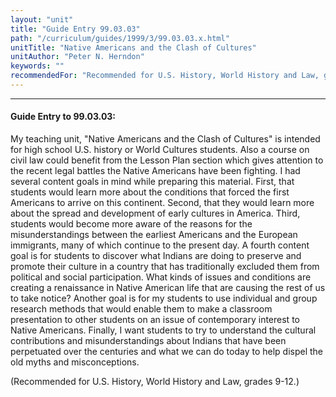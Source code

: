 ```yaml
---
layout: "unit"
title: "Guide Entry 99.03.03"
path: "/curriculum/guides/1999/3/99.03.03.x.html"
unitTitle: "Native Americans and the Clash of Cultures"
unitAuthor: "Peter N. Herndon"
keywords: ""
recommendedFor: "Recommended for U.S. History, World History and Law, grades 9-12."
---
```

<body>
<hr/>
<h4>
Guide Entry to 99.03.03:
</h4>
My teaching unit, "Native Americans and the Clash of Cultures" is intended for high school U.S. history or World Cultures students.  Also a course on civil law could benefit from the Lesson Plan section which gives attention to the recent legal battles the Native Americans have been fighting.  I had several content goals in mind while preparing this material.  First, that students would learn more about the conditions that forced the first Americans to arrive on this continent.  Second, that they would learn more about the spread and development of early cultures in America.  Third, students would become more aware of the reasons for the misunderstandings between the earliest Americans and the European immigrants, many of which continue to the present day.  A fourth content goal is for students to discover what Indians are doing to preserve and promote their culture in a country that has traditionally excluded them from political and social participation.  What kinds of issues and conditions are creating a renaissance in Native American life that are causing the rest of us to take notice?  Another goal is for my students to use individual and group research methods that would enable them to make a classroom presentation to other students on an issue of contemporary interest to Native Americans.  Finally, I want students to try to understand the cultural contributions and misunderstandings about Indians that have been perpetuated over the centuries and what we can do today to help dispel the old myths and misconceptions.
<p>
(Recommended for U.S. History, World History and Law, grades 9-12.)
</p>
</body>